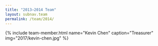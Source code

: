 ```yaml
---
title: "2013–2014 Team"
layout: subnav.team
permalink: /team/2014/
---
```


{% include team-member.html name="Kevin Chen" caption="Treasurer" img="2017/kevin-chen.jpg" %}
